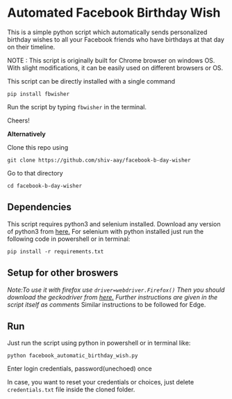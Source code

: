 # Automated Facebook Birthday Wish
This is a simple python script which automatically sends personalized birthday wishes to all your Facebook friends who have birthdays at that day on their timeline.

NOTE : This script is originally built for Chrome browser on windows OS. With slight modifications, it can be easily used on different browsers or OS.

This script can be directly installed with a single command
```
pip install fbwisher
```
Run the script by typing `fbwisher` in the terminal.

Cheers!

**Alternatively**

Clone this repo using 
```
git clone https://github.com/shiv-aay/facebook-b-day-wisher
```
Go to that directory
```
cd facebook-b-day-wisher
```

## Dependencies

This script requires python3 and selenium installed. Download any version of python3 from <a href="https://www.python.org/downloads/">here.</a> For selenium with python installed just run the following code in powershell or in terminal:

```
pip install -r requirements.txt
```

## Setup for other broswers

<i>Note:To use it with firefox use ```driver=webdriver.Firefox()``` Then you should download the geckodriver from <a href="https://github.com/mozilla/geckodriver/releases">here.</a>
 Further instructions are given in the script itself as comments
 </i>
Similar instructions to be followed for Edge.

## Run

Just run the script using python in powershell or in terminal like:

```
python facebook_automatic_birthday_wish.py
```
Enter login credentials, password(unechoed) once

In case, you want to reset your credentials or choices, just delete `credentials.txt` file inside the cloned folder.
